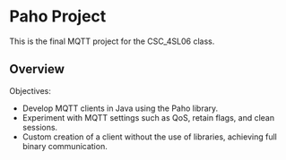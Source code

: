 # Paho Project
This is the final MQTT project for the CSC_4SL06 class.

## Overview
Objectives:
 - Develop MQTT clients in Java using the Paho library.
 - Experiment with MQTT settings such as QoS, retain flags, and clean sessions.
 - Custom creation of a client without the use of libraries, achieving full binary communication.
